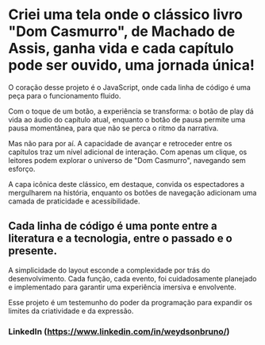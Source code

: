 # Criei uma tela onde o clássico livro "Dom Casmurro", de Machado de Assis, ganha vida e cada capítulo pode ser ouvido, uma jornada única!

O coração desse projeto é o JavaScript, onde cada linha de código é uma peça para o funcionamento fluido.

Com o toque de um botão, a experiência se transforma: o botão de play dá vida ao áudio do capítulo atual, enquanto o botão de pausa permite uma pausa momentânea, para que não se perca o ritmo da narrativa.

Mas não para por aí. A capacidade de avançar e retroceder entre os capítulos traz um nível adicional de interação. Com apenas um clique, os leitores podem explorar o universo de "Dom Casmurro", navegando sem esforço.

A capa icônica deste clássico, em destaque, convida os espectadores a mergulharem na história, enquanto os botões de navegação adicionam uma camada de praticidade e acessibilidade.

## Cada linha de código é uma ponte entre a literatura e a tecnologia, entre o passado e o presente. 

A simplicidade do layout esconde a complexidade por trás do desenvolvimento. Cada função, cada evento, foi cuidadosamente planejado e implementado para garantir uma experiência imersiva e envolvente.

Esse projeto é um testemunho do poder da programação para expandir os limites da criatividade e da expressão.

### LinkedIn (https://www.linkedin.com/in/weydsonbruno/)